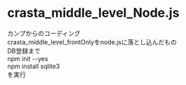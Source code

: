 # crasta_middle_level_Node.js
カンプからのコーディング<br>
crasta_middle_level_frontOnlyをnode.jsに落とし込んだもの<br>
DB登録まで<br>
npm init --yes<br>
npm install sqlite3<br>
を実行<br>
